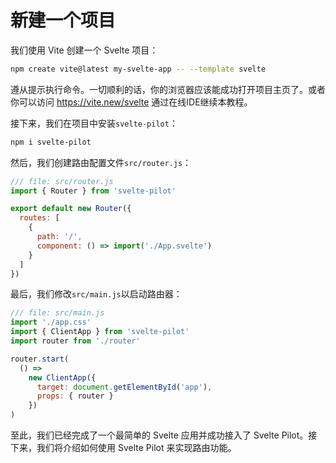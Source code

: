 # 新建一个项目

我们使用 Vite 创建一个 Svelte 项目：
  
```sh
npm create vite@latest my-svelte-app -- --template svelte
```

遵从提示执行命令。一切顺利的话，你的浏览器应该能成功打开项目主页了。或者你可以访问 https://vite.new/svelte 通过在线IDE继续本教程。

接下来，我们在项目中安装`svelte-pilot`：

```sh
npm i svelte-pilot
```

然后，我们创建路由配置文件`src/router.js`：

```js
/// file: src/router.js
import { Router } from 'svelte-pilot'

export default new Router({
  routes: [
    {
      path: '/',
      component: () => import('./App.svelte')
    }
  ]
})
```

最后，我们修改`src/main.js`以启动路由器：

```js
/// file: src/main.js
import './app.css'
import { ClientApp } from 'svelte-pilot'
import router from './router'

router.start(
  () =>
    new ClientApp({
      target: document.getElementById('app'),
      props: { router }
    })
)
```

至此，我们已经完成了一个最简单的 Svelte 应用并成功接入了 Svelte Pilot。接下来，我们将介绍如何使用 Svelte Pilot 来实现路由功能。
